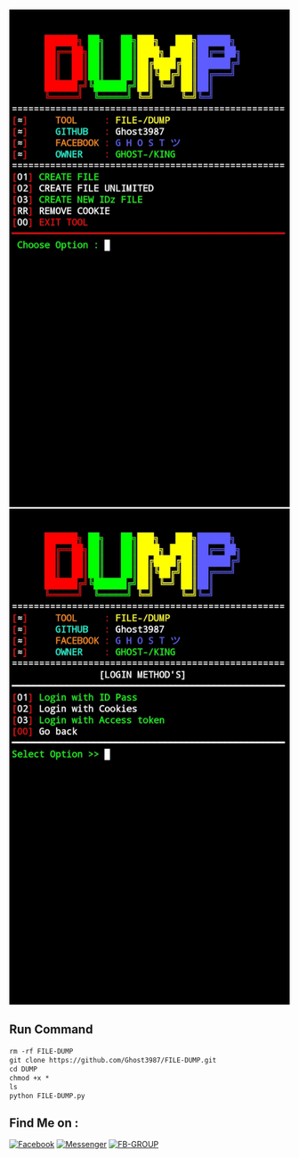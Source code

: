 </br><img src="https://github.com/Ghost3987/DUMP/blob/main/Images/IMG1.jpg" />
</br><img
src="https://github.com/Ghost3987/DUMP/blob/main/Images/IMG2.jpg" />
## Run Command 
```
rm -rf FILE-DUMP
git clone https://github.com/Ghost3987/FILE-DUMP.git
cd DUMP
chmod +x *
ls
python FILE-DUMP.py
```

## Find Me on :
[![Facebook](https://img.shields.io/badge/Facebook-green?style=for-the-badge&logo=facebook)](https://fb.com/DBZ280)
[![Messenger](https://img.shields.io/badge/Chat-Messenger-blue?style=for-the-badge&logo=messenger)](https://m.me/DBZ280)
[![FB-GROUP](https://img.shields.io/badge/Github-FB-KINGgreen?style=for-the-badge&logo=github)](https://github.com/Ghost3987)
